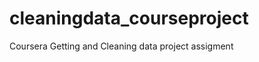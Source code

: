 cleaningdata_courseproject
==========================

Coursera Getting and Cleaning data project assigment
